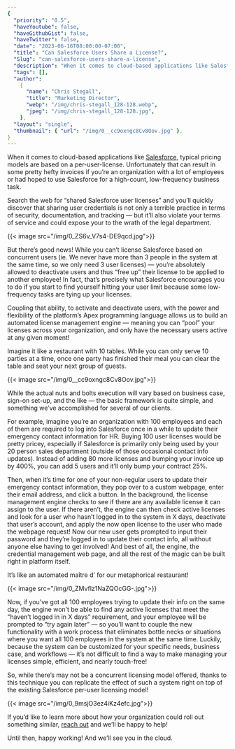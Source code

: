 ```yaml
---
{
  "priority": "0.5",
  "haveYoutube": false,
  "haveGithubGist": false,
  "haveTwitter": false,
  "date": "2023-06-16T08:00:00-07:00",
  "title": "Can Salesforce Users Share a License?",
  "Slug": "can-salesforce-users-share-a-license",
  "description": "When it comes to cloud-based applications like Salesforce, typical pricing models are based on a per-user-license…",
  "tags": [],
  "author":
    {
      "name": "Chris Stegall",
      "title": "Marketing Director",
      "webp": "/img/chris-stegall_128-128.webp",
      "jpeg": "/img/chris-stegall_128-128.jpg",
    },
  "layout": "single",
  "thumbnail": { "url": "/img/0__cc9oxngc8Cv8Oov.jpg" },
}
---
```


When it comes to cloud-based applications like [Salesforce](https://www.salesforce.com/products/), typical pricing models are based on a per-user-license. Unfortunately that can result in some pretty hefty invoices if you’re an organization with a lot of employees or had hoped to use Salesforce for a high-count, low-frequency business task.

Search the web for “shared Salesforce user licenses” and you’ll quickly discover that sharing user credentials is not only a terrible practice in terms of security, documentation, and tracking — but it’ll also violate your terms of service and could expose your to the wrath of the legal department.

{{< image src="/img/0_ZS6v_V7s4-DE9qcd.jpg">}}

But there’s good news! While you can’t license Salesforce based on concurrent users (ie. We never have more than 3 people in the system at the same time, so we only need 3 user licenses) — you’re absolutely allowed to deactivate users and thus “free up” their license to be applied to another employee! In fact, that’s precisely what Salesforce encourages you to do if you start to find yourself hitting your user limit because some low-frequency tasks are tying up your licenses.

Coupling that ability, to activate and deactivate users, with the power and flexibility of the platform’s Apex programming language allows us to build an automated license management engine — meaning you can “pool” your licenses across your organization, and only have the necessary users active at any given moment!

Imagine it like a restaurant with 10 tables. While you can only serve 10 parties at a time, once one party has finished their meal you can clear the table and seat your next group of guests.

{{< image src="/img/0__cc9oxngc8Cv8Oov.jpg">}}

While the actual nuts and bolts execution will vary based on business case, sign-on set-up, and the like — the basic framework is quite simple, and something we’ve accomplished for several of our clients.

For example, imagine you’re an organization with 100 employees and each of them are required to log into Salesforce once in a while to update their emergency contact information for HR. Buying 100 user licenses would be pretty pricey, especially if Salesforce is primarily only being used by your 20 person sales department (outside of those occasional contact info updates). Instead of adding 80 more licenses and bumping your invoice up by 400%, you can add 5 users and it’ll only bump your contract 25%.

Then, when it’s time for one of your non-regular users to update their emergency contact information, they pop over to a custom webpage, enter their email address, and click a button. In the background, the license management engine checks to see if there are any available license it can assign to the user. If there aren’t, the engine can then check active licenses and look for a user who hasn’t logged in to the system in X days, deactivate that user’s account, and apply the now open license to the user who made the webpage request! Now our new user gets prompted to input their password and they’re logged in to update their contact info, all without anyone else having to get involved! And best of all, the engine, the credential management web page, and all the rest of the magic can be built right in platform itself.

It’s like an automated maître d’ for our metaphorical restaurant!

{{< image src="/img/0_ZMvflz1NaZQOcGG-.jpg">}}

Now, if you’ve got all 100 employees trying to update their info on the same day, the engine won’t be able to find any active licenses that meet the “haven’t logged in in X days” requirement, and your employee will be prompted to “try again later” — so you’ll want to couple the new functionality with a work process that eliminates bottle necks or situations where you want all 100 employees in the system at the same time. Luckily, because the system can be customized for your specific needs, business case, and workflows — it’s not difficult to find a way to make managing your licenses simple, efficient, and nearly touch-free!

So, while there’s may not be a concurrent licensing model offered, thanks to this technique you can replicate the effect of such a system right on top of the existing Salesforce per-user licensing model!

{{< image src="/img/0_9msjO3ez4iKz4efc.jpg">}}

If you’d like to learn more about how your organization could roll out something similar, [reach out](https://appexchange.salesforce.com/appxConsultingListingDetail?listingId=a0N30000001gF9jEAE) and we’ll be happy to help!

Until then, happy working! And we’ll see you in the cloud.
